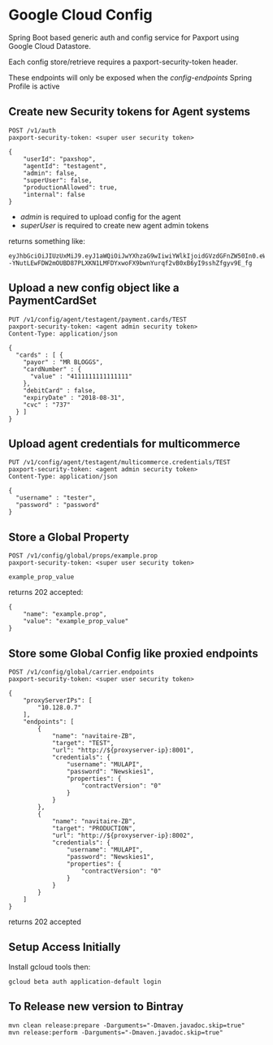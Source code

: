 Google Cloud Config
===================

Spring Boot based generic auth and config service for Paxport using Google Cloud Datastore.

Each config store/retrieve requires a paxport-security-token header.

These endpoints will only be exposed when the *config-endpoints* Spring Profile is active

## Create new Security tokens for Agent systems

    POST /v1/auth
    paxport-security-token: <super user security token>
    
    {
        "userId": "paxshop",
        "agentId": "testagent",
        "admin": false,
        "superUser": false,
        "productionAllowed": true,
        "internal": false
    }

* _admin_ is required to upload config for the agent
* _superUser_ is required to create new agent admin tokens

returns something like:

    eyJhbGciOiJIUzUxMiJ9.eyJ1aWQiOiJwYXhzaG9wIiwiYWlkIjoidGVzdGFnZW50In0.eWWDuOJMqhEUU63GKV--YNutLEwFDW2mOUBD87PLXKN1LMFDYxwoFX9bwnYurqf2vB0xB6yI9sshZfgyv9E_fg


## Upload a new config object like a PaymentCardSet

    PUT /v1/config/agent/testagent/payment.cards/TEST
    paxport-security-token: <agent admin security token>
    Content-Type: application/json   
    
    {
      "cards" : [ {
        "payor" : "MR BLOGGS",
        "cardNumber" : {
          "value" : "4111111111111111"
        },
        "debitCard" : false,
        "expiryDate" : "2018-08-31",
        "cvc" : "737"
      } ]
    }
    
## Upload agent credentials for multicommerce

    PUT /v1/config/agent/testagent/multicommerce.credentials/TEST
    paxport-security-token: <agent admin security token>
    Content-Type: application/json
    
    {
      "username" : "tester",
      "password" : "password"
    }

## Store a Global Property

    POST /v1/config/global/props/example.prop
    paxport-security-token: <super user security token>
    
    example_prop_value
    
returns 202 accepted:

    {
        "name": "example.prop",
        "value": "example_prop_value"
    }
    
## Store some Global Config like proxied endpoints

    POST /v1/config/global/carrier.endpoints
    paxport-security-token: <super user security token>
    
    {
        "proxyServerIPs": [
            "10.128.0.7"
        ],
        "endpoints": [
            {
                "name": "navitaire-ZB",
                "target": "TEST",
                "url": "http://${proxyserver-ip}:8001",
                "credentials": {
                    "username": "MULAPI",
                    "password": "Newskies1",
                    "properties": {
                        "contractVersion": "0"
                    }
                }
            },
            {
                "name": "navitaire-ZB",
                "target": "PRODUCTION",
                "url": "http://${proxyserver-ip}:8002",
                "credentials": {
                    "username": "MULAPI",
                    "password": "Newskies1",
                    "properties": {
                        "contractVersion": "0"
                    }
                }
            }
        ]
    }
    
returns 202 accepted

## Setup Access Initially

Install gcloud tools then:

    gcloud beta auth application-default login


## To Release new version to Bintray

    mvn clean release:prepare -Darguments="-Dmaven.javadoc.skip=true"
    mvn release:perform -Darguments="-Dmaven.javadoc.skip=true"